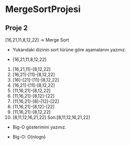 # MergeSortProjesi

## Proje 2

[16,21,11,8,12,22] -> Merge Sort

- Yukarıdaki dizinin sort türüne göre aşamalarını yazınız.

* [16,21,11,8,12,22]
1. [16,21,11]-[8,12,22]
2. [16,21]-[11]-[8,12,22]
3. [16]-[21]-[11]-[8,12,22]
4. [16,21]-[11]-[8,12,22]
5. [11,16,21]-[8,12,22]
6. [11,16,21]-[8,12]-[22]
7. [11,16,21]-[8]-[12]-[22]
8. [11,16,21]-[8,12]-[22]
9. [11,16,21]-[8,12,22]
10. [8,11,12,16,21,22]
Son:[8,11,12,16,21,22]



- Big-O gösterimini yazınız.

* Big-O: O(nlogn)